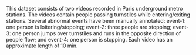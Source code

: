 This dataset consists of two videos recorded in Paris underground metro stations. The videos contain people passing turnstiles while entering/exiting stations. Several abnormal events have been manually annotated: event-1: one person is loitering/stopping; event-2: three people are stopping; event-3: one person jumps over turnstiles and runs in the opposite direction of people flow; and event-4: one person is stopping. Each video has an approximate length of 10 min.